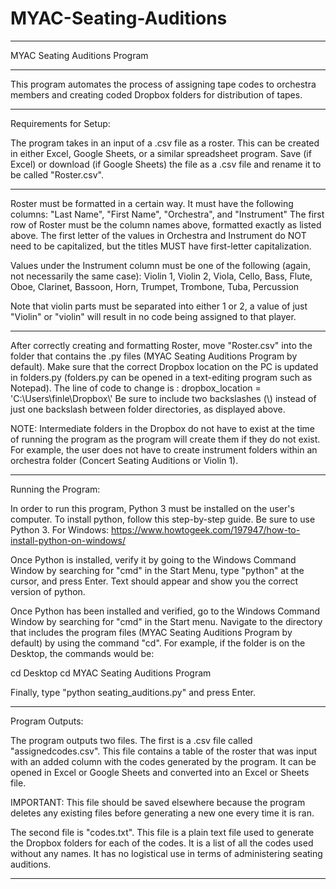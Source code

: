 # MYAC-Seating-Auditions

-----------------------------------------------------------

MYAC Seating Auditions Program

-----------------------------------------------------------

This program automates the process of assigning tape codes to orchestra members and creating coded Dropbox folders for distribution of tapes.

-----------------------------------------------------------

Requirements for Setup:

The program takes in an input of a .csv file as a roster.  This can be created in either Excel, Google Sheets, or a similar spreadsheet program.
Save (if Excel) or download (if Google Sheets) the file as a .csv file and rename it to be called "Roster.csv".

***
Roster must be formatted in a certain way.  It must have the following columns: "Last Name", "First Name", "Orchestra", and "Instrument"
The first row of Roster must be the column names above, formatted exactly as listed above.
The first letter of the values in Orchestra and Instrument do NOT need to be capitalized, but the titles MUST have first-letter capitalization.

Values under the Instrument column must be one of the following (again, not necessarily the same case):
Violin 1, Violin 2, Viola, Cello, Bass, Flute, Oboe, Clarinet, Bassoon, Horn, Trumpet, Trombone, Tuba, Percussion

Note that violin parts must be separated into either 1 or 2, a value of just "Violin" or "violin" will result in no code being assigned to that player.
***

After correctly creating and formatting Roster, move "Roster.csv" into the folder that contains the .py files (MYAC Seating Auditions Program by default).
Make sure that the correct Dropbox location on the PC is updated in folders.py (folders.py can be opened in a text-editing program such as Notepad).
The line of code to change is :
		dropbox_location = 'C:\\Users\\finle\\Dropbox\\'
Be sure to include two backslashes (\\) instead of just one backslash between folder directories, as displayed above.

NOTE: Intermediate folders in the Dropbox do not have to exist at the time of running the program as the program will create them if they do not exist.  For example, the user does not have to create instrument folders within an orchestra folder (Concert Seating Auditions or Violin 1).

-----------------------------------------------------------

Running the Program: 

In order to run this program, Python 3 must be installed on the user's computer.  To install python, follow this step-by-step guide.  Be sure to use Python 3.
For Windows: https://www.howtogeek.com/197947/how-to-install-python-on-windows/


Once Python is installed, verify it by going to the Windows Command Window by searching for "cmd" in the Start Menu, type "python" at the cursor, and press Enter.
Text should appear and show you the correct version of python.

Once Python has been installed and verified, go to the Windows Command Window by searching for "cmd" in the Start menu.
Navigate to the directory that includes the program files (MYAC Seating Auditions Program by default) by using the command "cd".
For example, if the folder is on the Desktop, the commands would be:

cd Desktop
cd MYAC Seating Auditions Program

Finally, type "python seating_auditions.py" and press Enter.

-----------------------------------------------------------

Program Outputs:

The program outputs two files.  The first is a .csv file called "assignedcodes.csv".  This file contains a table of the roster that was input with an added column with the codes generated by the program.  It can be opened in Excel or Google Sheets and converted into an Excel or Sheets file.

IMPORTANT: This file should be saved elsewhere because the program deletes any existing files before generating a new one every time it is ran.

The second file is "codes.txt".  This file is a plain text file used to generate the Dropbox folders for each of the codes.  It is a list of all the codes used without any names.  It has no logistical use in terms of administering seating auditions.

-----------------------------------------------------------
